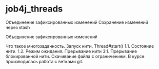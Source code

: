 # job4j_threads
Объединение зафиксированных изменений Сохранение изменений через stash

Объединение зафиксированных изменений

Что такое многозадачность.
Запуск нити. Thread#start() 1.1. Состояние нити. 1.2. Режим ожидания.
Прерывание нити 3.1. Прерывание блокированной нити.
Скачивание файла с ограничением.
В курсе производилась работа с ветками git.
